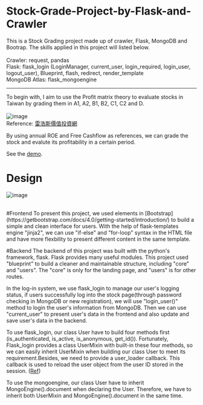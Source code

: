 # Stock-Grade-Project-by-Flask-and-Crawler
This is a Stock Grading project made up of crawler, Flask, MongoDB and Bootrap. The skills applied in this project will listed below.<br>
<br>
Crawler: request, pandas<br>
Flask: flask_login (LoginManager, current_user, login_required, login_user, logout_user), Blueprint, flash, redirect, render_template<br>
MongoDB Atlas: flask_mongoengine<br>
*****
To begin with, I aim to use the Profit matrix theory to evaluate stocks in Taiwan by grading them in A1, A2, B1, B2, C1, C2 and D.
<br><br>
![image](https://github.com/BoddyShen/Stock-Grading-Project-by-Flask-and-Crawler/blob/85e44efb85e85aa98c0621b99a5e5458a14942ae/image/stock_grade.png)<br>
Reference: [雷浩斯價值投資網](https://redhouse.statementdog.com/archives/2178#more-2178,https://statementdog.com/explain/earningMatrix.html)<br>

By using annual ROE and Free Cashflow as references, we can grade the stock and evalute its profitability in a certain period.

See the [demo](https://www.youtube.com/watch?v=bwfWWsZeR0M&ab_channel=BoddyShen).

# Design
![image](https://github.com/BoddyShen/Stock-Grading-Project-by-Flask-and-Crawler/blob/e766be2ab81951a03ab5ec77d2a0630d1aa175b7/image/Stock_Grading.png)

<br>
#Frontend
To present this project, we used elements in [Bootstrap](https://getbootstrap.com/docs/4.0/getting-started/introduction/) to build a simple and clean interface for users. With the help of flask-templates engine "jinja2", we can use "if-else" and "for-loop" syntax in the HTML file and have more flexbility to present different content in the same template.

#Backend
The backend of this project was built with the python's framework, flask. Flask provides many useful modules. This project used "blueprint" to build a cleaner and maintainable structure, including "core" and "users". The "core" is only for the landing page, and "users" is for other routes.<br>

In the log-in system, we use flask_login to manage our user's logging status, if users successfully log into the stock page(through password checking in MongoDB or new registration), we will use "login_user()" method to login the user's information from MongoDB. Then we can use "current_user" to present user's data in the frontend and also update and save user's data in the backend.<br>

To use flask_login, our class User  have to build four methods first (is_authenticated, is_active, is_anonymous, get_id()). Fortunately, Flask_login provides a class UserMixin with built-in these four methods, so we can easily inherit UserMixin when building our class User to meet its requirement.Besides, we need to provide a user_loader callback. This callback is used to reload the user object from the user ID stored in the session.
([Ref](https://flask-login.readthedocs.io/en/latest/))<br>

To use the mongoengine, our class User have to inherit MongoEngine().document when declaring the User. Therefore, we have to inherit both UserMixin and MongoEngine().document in the same time. 








